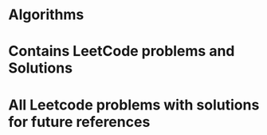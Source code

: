 # Algorithms

# Contains LeetCode problems and Solutions
# All Leetcode problems with solutions for future references
